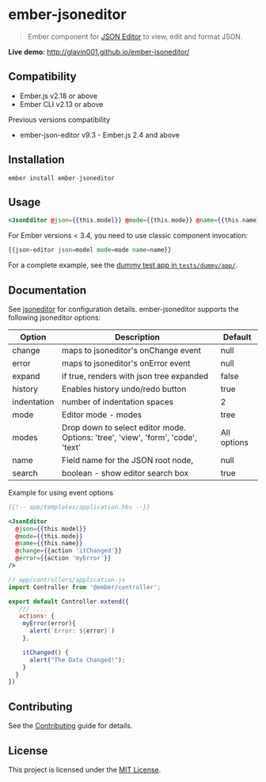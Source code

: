 ember-jsoneditor
==============================================================================



> Ember component for [JSON Editor](https://github.com/josdejong/jsoneditor/) to view, edit and format JSON.

**Live demo**: http://glavin001.github.io/ember-jsoneditor/


Compatibility
------------------------------------------------------------------------------

* Ember.js v2.18 or above
* Ember CLI v2.13 or above

Previous versions compatibility
* ember-json-editor v9.3 - Ember.js 2.4 and above

Installation
------------------------------------------------------------------------------

```
ember install ember-jsoneditor
```


Usage
------------------------------------------------------------------------------

```handlebars
<JsonEditor @json={{this.model}} @mode={{this.mode}} @name={{this.name}} />
```

For Ember versions < 3.4, you need to use classic component invocation:

```handlebars
{{json-editor json=model mode=mode name=name}}
```

For a complete example, see the [dummy test app in `tests/dummy/app/`](https://github.com/Glavin001/ember-jsoneditor/tree/master/tests/dummy/app).

## Documentation

See [jsoneditor](https://github.com/josdejong/jsoneditor/blob/master/docs/api.md) for configuration details.  ember-jsoneditor supports the following jsoneditor options:


Option      | Description                                                                       | Default
------------|-----------------------------------------------------------------------------------|------------
change      | maps to jsoneditor's onChange event                                               | null
error       | maps to jsoneditor's onError event                                                | null
expand      | if true, renders with json tree expanded                                          | false
history     | Enables history undo/redo button                                                  | true
indentation | number of indentation spaces                                                      | 2
mode        | Editor mode - modes                                                               | tree
modes       | Drop down to select editor mode.  Options: 'tree', 'view', 'form', 'code', 'text' | All options
name        | Field name for the JSON root node,                                                | null
search      | boolean - show editor search box                                                  | true


Example for using event options

```handlebars
{{!-- app/templates/application.hbs --}}

<JsonEditor 
  @json={{this.model}} 
  @mode={{this.mode}} 
  @name={{this.name}} 
  @change={{action 'itChanged'}} 
  @error={{action 'myError'}} 
/>
```

```javascript
// app/controllers/application.js
import Controller from '@ember/controller';

export default Controller.extend({
   /// ....
   actions: {
    myError(error){
      alert(`Error: ${error}`)
    },

    itChanged() {
      alert("The Data Changed!");
    }
  }
})
```



Contributing
------------------------------------------------------------------------------

See the [Contributing](CONTRIBUTING.md) guide for details.


License
------------------------------------------------------------------------------

This project is licensed under the [MIT License](LICENSE.md).
